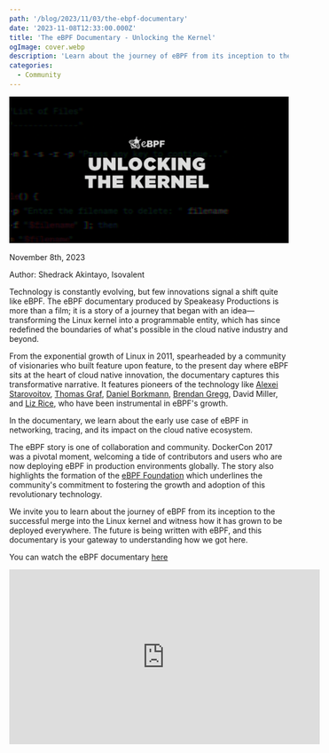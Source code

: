 ```yaml
---
path: '/blog/2023/11/03/the-ebpf-documentary'
date: '2023-11-08T12:33:00.000Z'
title: 'The eBPF Documentary - Unlocking the Kernel'
ogImage: cover.webp
description: 'Learn about the journey of eBPF from its inception to the successful merge into the Linux kernel and witness how it has grown to be deployed everywhere'
categories:
  - Community
---
```


![Unlocking the Kernel](cover.webp)

November 8th, 2023

Author: Shedrack Akintayo, Isovalent

Technology is constantly evolving, but few innovations signal a shift quite like eBPF. The eBPF documentary produced by Speakeasy Productions is more than a film; it is a story of a journey that began with an idea—transforming the Linux kernel into a programmable entity, which has since redefined the boundaries of what's possible in the cloud native industry and beyond.

From the exponential growth of Linux in 2011, spearheaded by a community of visionaries who built feature upon feature, to the present day where eBPF sits at the heart of cloud native innovation, the documentary captures this transformative narrative. It features pioneers of the technology like [Alexei Starovoitov](https://www.linkedin.com/in/alexey1), [Thomas Graf](https://ch.linkedin.com/in/thomas-graf-73104547), [Daniel Borkmann](http://borkmann.ch/), [Brendan Gregg](https://www.brendangregg.com/), David Miller, and [Liz Rice](https://uk.linkedin.com/in/lizrice), who have been instrumental in eBPF's growth.

In the documentary, we learn about the early use case of eBPF in networking, tracing, and its impact on the cloud native ecosystem.

The eBPF story is one of collaboration and community. DockerCon 2017 was a pivotal moment, welcoming a tide of contributors and users who are now deploying eBPF in production environments globally. The story also highlights the formation of the [eBPF Foundation](https://ebpf.foundation/) which underlines the community's commitment to fostering the growth and adoption of this revolutionary technology.

We invite you to learn about the journey of eBPF from its inception to the successful merge into the Linux kernel and witness how it has grown to be deployed everywhere. The future is being written with eBPF, and this documentary is your gateway to understanding how we got here.

You can watch the eBPF documentary [here](https://www.youtube.com/watch?v=Wb_vD3XZYOA)

<iframe width="560" height="315" title="YouTube video player" frameborder="0" allow="accelerometer; autoplay; clipboard-write; encrypted-media; gyroscope; picture-in-picture; web-share" allowfullscreen
src="https://www.youtube.com/embed/Wb_vD3XZYOA?controls=0">
</iframe>
